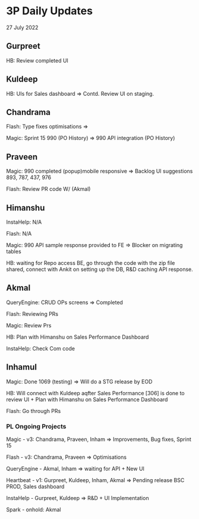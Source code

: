 # 3P Daily Updates
27 July 2022

## Gurpreet
HB: Review completed UI

## Kuldeep
HB: UIs for Sales dashboard => Contd. Review UI on staging.

## Chandrama
Flash: Type fixes optimisations => 

Magic: Sprint 15 990 (PO History) => 990 API integration (PO History)

## Praveen
Magic: 990 completed (popup)mobile responsive => Backlog UI suggestions 893, 787, 437, 976

Flash: Review PR code W/ (Akmal)

## Himanshu
InstaHelp: N/A

Flash: N/A

Magic: 990 API sample response provided to FE => Blocker on migrating tables

HB:  waiting for Repo access BE, go through the code with the zip file shared, connect with Ankit on setting up the DB, R&D caching API response.

## Akmal
QueryEngine: CRUD OPs screens => Completed

Flash: Reviewing PRs

Magic: Review Prs

HB: Plan with Himanshu on Sales Performance Dashboard

InstaHelp: Check Com code

## Inhamul
Magic: Done 1069 (testing) => Will do a STG release by EOD 

HB: Will connect with Kuldeep aqfter Sales Performance [306] is done to review UI + Plan with Himanshu on Sales Performance Dashboard

Flash: Go through PRs

### PL Ongoing Projects
Magic - v3: Chandrama, Praveen, Inham => Improvements, Bug fixes, Sprint 15 

Flash - v3: Chandrama, Praveen => Optimisations

QueryEngine - Akmal, Inham => waiting for API + New UI

Heartbeat - v1: Gurpreet, Kuldeep, Inham, Akmal => Pending release BSC PROD, Sales dashboard

InstaHelp - Gurpreet, Kuldeep => R&D + UI Implementation

Spark - onhold: Akmal

